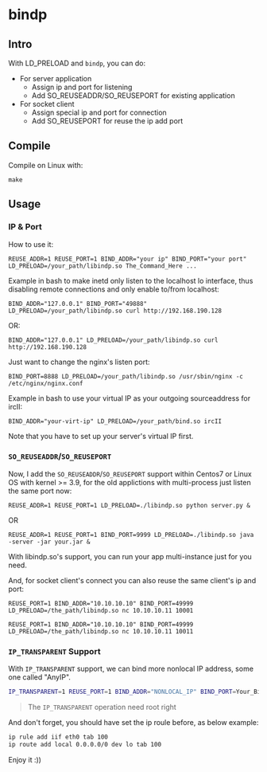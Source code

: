 bindp
=====

## Intro

With LD\_PRELOAD and `bindp`, you can do:

- For server application
    - Assign ip and port for listening
    - Add SO_REUSEADDR/SO_REUSEPORT for existing application
- For socket client
    - Assign special ip and port for connection
    - Add SO_REUSEPORT for reuse the ip add port

## Compile

Compile on Linux with:

    make

## Usage

### IP & Port

How to use it:

    REUSE_ADDR=1 REUSE_PORT=1 BIND_ADDR="your ip" BIND_PORT="your port" LD_PRELOAD=/your_path/libindp.so The_Command_Here ...


Example in bash to make inetd only listen to the localhost
lo interface, thus disabling remote connections and only
enable to/from localhost:

    BIND_ADDR="127.0.0.1" BIND_PORT="49888" LD_PRELOAD=/your_path/libindp.so curl http://192.168.190.128

OR:

    BIND_ADDR="127.0.0.1" LD_PRELOAD=/your_path/libindp.so curl http://192.168.190.128

Just want to change the nginx's listen port:

    BIND_PORT=8888 LD_PRELOAD=/your_path/libindp.so /usr/sbin/nginx -c /etc/nginx/nginx.conf

Example in bash to use your virtual IP as your outgoing
sourceaddress for ircII:

    BIND_ADDR="your-virt-ip" LD_PRELOAD=/your_path/bind.so ircII

Note that you have to set up your server's virtual IP first.

### `SO_REUSEADDR`/`SO_REUSEPORT`

Now, I add the `SO_REUSEADDR`/`SO_REUSEPORT` support within Centos7 or Linux OS with kernel >= 3.9, for the old applictions with multi-process just listen the same port now:

    REUSE_ADDR=1 REUSE_PORT=1 LD_PRELOAD=./libindp.so python server.py &

OR

    REUSE_ADDR=1 REUSE_PORT=1 BIND_PORT=9999 LD_PRELOAD=./libindp.so java -server -jar your.jar &

With libindp.so's support, you can run your app multi-instance just for you need.

And, for socket client's connect you can also reuse the same client's ip and port:

    REUSE_PORT=1 BIND_ADDR="10.10.10.10" BIND_PORT=49999 LD_PRELOAD=/the_path/libindp.so nc 10.10.10.11 10001

    REUSE_PORT=1 BIND_ADDR="10.10.10.10" BIND_PORT=49999 LD_PRELOAD=/the_path/libindp.so nc 10.10.10.11 10011

### `IP_TRANSPARENT` Support

With `IP_TRANSPARENT` support, we can bind more nonlocal IP address, some one called "AnyIP".

```bash
IP_TRANSPARENT=1 REUSE_PORT=1 BIND_ADDR="NONLOCAL_IP" BIND_PORT=Your_Bind_Port LD_PRELOAD=/the_path/libindp.so nc The_Target_Address The_Target_Port
```

> The `IP_TRANSPARENT` operation need root right

And don't forget, you should have set the ip roule before, as below example:

```bash
ip rule add iif eth0 tab 100
ip route add local 0.0.0.0/0 dev lo tab 100
```

Enjoy it :))
